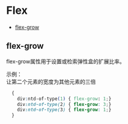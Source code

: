 # Flex

- [flex-grow](#flex-grow)  

## flex-grow

flex-grow属性用于设置或检索弹性盒的扩展比率。  

示例：  
  让第二个元素的宽度为其他元素的三倍  

```css
  {
    div:ntd-of-type(1) { flex-grow: 1;}
    div:ntd-of-type(2) { flex-grow: 3;}
    div:ntd-of-type(3) { flex-grow: 1;}
  }
```